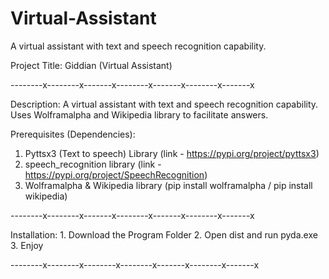 # Virtual-Assistant
A virtual assistant with text and speech recognition capability. 

Project Title: Giddian (Virtual Assistant)

--------x--------x-------x--------x-------x--------x-------x

Description: A virtual assistant with text and speech recognition capability. Uses Wolframalpha and Wikipedia library to facilitate answers.

Prerequisites (Dependencies):
1. Pyttsx3 (Text to speech) Library
	(link - https://pypi.org/project/pyttsx3)
2. speech_recognition library
	(link - https://pypi.org/project/SpeechRecognition)
3. Wolframalpha & Wikipedia library
	(pip install wolframalpha / pip install wikipedia)
	
--------x--------x-------x--------x-------x--------x-------x

Installation:
	1. Download the Program Folder
	2. Open dist and run pyda.exe
	3. Enjoy
	
--------x--------x--------x--------x-------x--------x-------x
